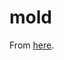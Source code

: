 # mold

From [here](https://raw.githubusercontent.com/go-playground/mold/v4.0.0/_examples/full/main.go).
